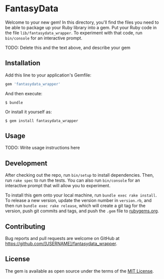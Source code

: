 # FantasyData

Welcome to your new gem! In this directory, you'll find the files you need to be able to package up your Ruby library into a gem. Put your Ruby code in the file `lib/fantasydata_wrapper`. To experiment with that code, run `bin/console` for an interactive prompt.

TODO: Delete this and the text above, and describe your gem

## Installation

Add this line to your application's Gemfile:

```ruby
gem 'fantasydata_wrapper'
```

And then execute:

    $ bundle

Or install it yourself as:

    $ gem install fantasydata_wrapper

## Usage

TODO: Write usage instructions here

## Development

After checking out the repo, run `bin/setup` to install dependencies. Then, run `rake spec` to run the tests. You can also run `bin/console` for an interactive prompt that will allow you to experiment.

To install this gem onto your local machine, run `bundle exec rake install`. To release a new version, update the version number in `version.rb`, and then run `bundle exec rake release`, which will create a git tag for the version, push git commits and tags, and push the `.gem` file to [rubygems.org](https://rubygems.org).

## Contributing

Bug reports and pull requests are welcome on GitHub at https://github.com/[USERNAME]/fantasydata_wrapper.

## License

The gem is available as open source under the terms of the [MIT License](https://opensource.org/licenses/MIT).
